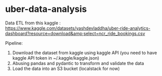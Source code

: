 # uber-data-analysis
Data ETL from this kaggle : https://www.kaggle.com/datasets/yashdevladdha/uber-ride-analytics-dashboard?resource=download&amp;select=ncr_ride_bookings.csv

Pipeline:
1. Download the dataset from kaggle using kaggle API (you need to have kaggle API token in ~/.kaggle/kaggle.json)
2. Abusing pandas and pydantic to transform and validate the data
3. Load the data into an S3 bucket (localstack for now)
